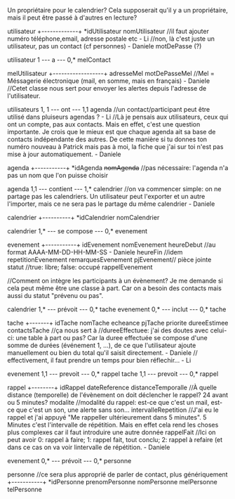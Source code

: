 Un propriétaire pour le calendrier? Cela supposerait qu'il y a un propriétaire, mais il peut être passé à d'autres en lecture?

 utilisateur
+-------------+
*idUtilisateur
nomUtilisateur
//il faut ajouter  numéro téléphone,email, adresse postale etc - Li
//non, là c'est juste un utilisateur, pas un contact (cf personnes) - Daniele
motDePasse (?)

utilisateur 1 --- a --- 0,* melContact

 melUtilisateur
+------------------+
 adresseMel
 motDePasseMel
 //Mel = Méssagerie électronique (mail, en somme, mais en français) - Daniele
 //Cetet classe nous sert pour envoyer les alertes depuis l'adresse de l'utilisateur.

utilisateurs 1, 1 --- ont --- 1,1 agenda
//un contact/participant peut être utilisé dans pluiseurs agendas ? - Li
//Là je pensais aux utilisateurs, ceux qui ont un compte, pas aux contacts. Mais en effet, c'est une question importante. Je crois que le mieux est que chaque agenda ait sa base de contacts indépendante des autres. De cette manière si tu donnes ton numéro nouveau à Patrick mais pas à moi, la fiche que j'ai sur toi n'est pas mise à jour automatiquement. - Daniele

  agenda
+-----------+
 *idAgenda
 ~~nomAgenda~~ //pas nécessaire: l'agenda n'a pas un nom que l'on puisse choisir

agenda 1,1 --- contient --- 1,* calendrier
//on va commencer simple: on ne partage pas les calendriers. Un utilisateur peut l'exporter et un autre l'importer, mais ce ne sera pas le partage du même calendrier - Daniele

  calendrier
 +----------+
 *idCalendrier
 nomCalendrier
 
calendrier 1,* --- se compose --- 0,* evenement

  evenement
 +-----------+
  idEvenement
  nomEvenement
  heureDebut //au format AAAA-MM-DD-HH-MM-SS - Daniele
  heureFin //idem
  repetitionEvenement
  remarquesEvenement
  pjEvenement// pièce jointe
  statut //true: libre; false: occupé
  rappelEvenement
  
  //Comment on intègre les participants à un évènement? Je me demande si cela peut même être une classe à part. Car on a besoin des contacts mais aussi du statut "prévenu ou pas".
  

calendrier 1,* --- prévoit --- 0,* tache
evenement 0,* --- inclut --- 0,* tache

  tache
+-------+
  idTache
  nomTache
  echeance
  pjTache
  priorite
  dureeEstimee
  contactsTache //ça nous sert à
  //dureeEffectuee: j'ai des doutes avec celui-ci: une table à part ou pas? Car la duree effectuée se compose d'une somme de durées (événement 1, ...), de ce que l'utilisateur ajoute manuellement ou bien du total qu'il saisit directement. - Daniele
// effectivement, il faut prendre un temps pour bien réflechir...   - Li

evenement 1,1 --- prevoit --- 0,* rappel
tache 1,1 --- prevoit --- 0,* rappel

  rappel
+--------+
  idRappel
  dateReference
  distanceTemporalle //À quelle distance (temporelle) de l'évènement on doit déclencher le rappel? 24 avant ou 5 minutes?
  modalite //modalité du rappel: est-ce que c'est un mail, est-ce que c'est un son, une alerte sans son...
  intervalleRepetition //J'ai eu le rappel et j'ai appuyé "Me rappeller ultérieurement dans 5 minutes". 5 Minutes c'est l'intervalle de répétition. Mais en effet cela rend les choses plus complexes car il faut introduire une autre donnée
  rappelFait //Ici on peut avoir 0: rappel à faire; 1: rappel fait, tout conclu; 2: rappel à refaire (et dans ce cas on va voir lintervalle de répétition. - Daniele



evenement 0,* --- prévoit --- 0,* personne

   personne
   //ce sera plus approprié de parler de contact, plus génériquement
 +-----------+
 *idPersonne
 prenomPersonne
 nomPersonne
 melPersonne
 telPersonne
